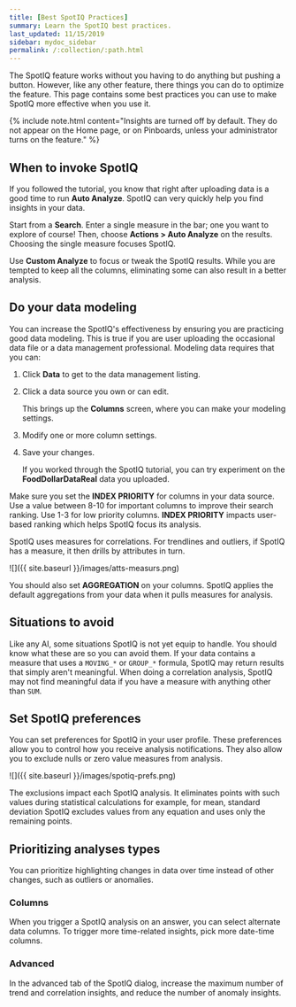 ```yaml
---
title: [Best SpotIQ Practices]
summary: Learn the SpotIQ best practices.
last_updated: 11/15/2019
sidebar: mydoc_sidebar
permalink: /:collection/:path.html
---
```

The SpotIQ feature works without you having to do anything but pushing a button.
However, like any other feature, there things you can do to optimize the
feature.  This page contains some best practices you can use to make SpotIQ more
effective when you use it.

{% include note.html content="Insights are turned off by default. They do not appear on the Home page, or on Pinboards, unless your administrator turns on the feature." %}

## When to invoke SpotIQ

If you followed the tutorial, you know that right after uploading data is a good
time to run **Auto Analyze**. SpotIQ can very quickly help you find insights in
your data.

Start from a **Search**. Enter a single measure in the bar; one you want to
explore of course! Then, choose **Actions > Auto Analyze** on the results.
Choosing the single measure focuses SpotIQ.

Use **Custom Analyze** to focus or tweak the SpotIQ results. While you are
tempted to keep all the columns, eliminating some can also result in a better
analysis.  

## Do your data modeling

You can increase the SpotIQ's effectiveness by ensuring you are practicing good
data modeling. This is true if you are user uploading the occasional data file
or a data management professional. Modeling data requires that you can:

1. Click **Data** to get to the data management listing.

2. Click a data source you own or can edit.

    This brings up the **Columns** screen, where you can make your modeling settings.

3. Modify one or more column settings.

4. Save your changes.

    If you worked through the SpotIQ tutorial, you can try experiment on the
    **FoodDollarDataReal** data you uploaded.

Make sure you set the **INDEX PRIORITY** for columns in your data
source. Use a value between 8-10 for important columns to improve their search
ranking. Use 1-3 for low priority columns. **INDEX PRIORITY** impacts user-based
ranking which helps SpotIQ focus its analysis.

SpotIQ uses measures for correlations.  For trendlines and outliers, if SpotIQ has
a measure, it then drills by attributes in turn.  

![]({{ site.baseurl }}/images/atts-measurs.png)

You should also set **AGGREGATION** on your columns. SpotIQ applies the default
aggregations from your data when it pulls measures for analysis.

## Situations to avoid

Like any AI, some situations SpotIQ is not yet equip to handle. You should know
what these are so you can avoid them.  If your data contains a measure that uses
a `MOVING_*` or `GROUP_*` formula, SpotIQ may return results that simply aren't
meaningful. When doing a correlation analysis, SpotIQ may not find meaningful
data if you have a measure with anything other than `SUM`.

## Set SpotIQ preferences

You can set preferences for SpotIQ in your user profile. These preferences allow
you to control how you receive analysis notifications.  They also allow you to
exclude nulls or zero value measures from analysis.

![]({{ site.baseurl }}/images/spotiq-prefs.png)

The exclusions impact each SpotIQ analysis. It eliminates points with such
values during statistical calculations for example, for mean, standard deviation
SpotIQ excludes values from any equation and uses only the remaining points.

## Prioritizing analyses types

You can prioritize highlighting changes in data over time instead of other changes, such as  outliers or anomalies.

### Columns

When you trigger a SpotIQ analysis on an answer, you can select alternate data columns. To trigger more time-related insights, pick more date-time columns.

### Advanced

In the advanced tab of the SpotIQ dialog, increase the maximum number of trend and correlation insights, and reduce the number of anomaly insights.
